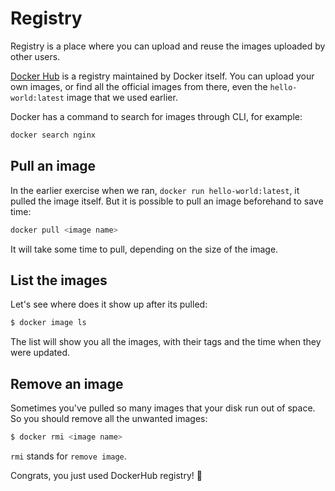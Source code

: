 # Registry
Registry is a place where you can upload and reuse the images uploaded by other users.

[Docker Hub](https://hub.docker.com/) is a registry maintained by Docker itself. You can upload your own images, or find all the official images from there, even the `hello-world:latest` image that we used earlier.

Docker has a command to search for images through CLI, for example:
```bash
docker search nginx
```

## Pull an image
In the earlier exercise when we ran, `docker run hello-world:latest`, it pulled the image itself. But it is possible to pull an image beforehand to save time:
```bash
docker pull <image name>
```

It will take some time to pull, depending on the size of the image.

## List the images
Let's see where does it show up after its pulled:

```bash
$ docker image ls
```

The list will show you all the images, with their tags and the time when they were updated.

## Remove an image
Sometimes you've pulled so many images that your disk run out of space. So you should remove all the unwanted images:

```bash
$ docker rmi <image name>
```

`rmi` stands for `remove image`.

Congrats, you just used DockerHub registry! :tada:
